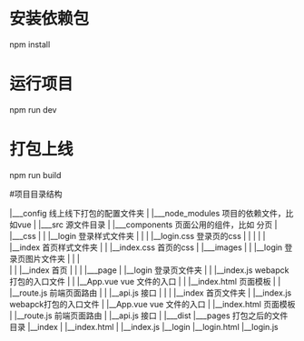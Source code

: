 # 安装依赖包
npm install

# 运行项目
npm run dev

# 打包上线
npm run build

#项目目录结构

|___config 线上线下打包的配置文件夹
|
|___node_modules  项目的依赖文件，比如vue
|
|___src 源文件目录
|   |___components  页面公用的组件，比如 分页
|   |___css
|   |   |__login 登录样式文件夹
|   |   |       |__login.css  登录页的css
|   |   | 
|   |   |__index 首页样式文件夹
|   |           |__index.css  首页的css
|   |___images
|   |   |__login 登录页图片文件夹
|   |   |       
|   |   |__index 首页
|   |
|   |___page
|       |__login 登录页文件夹
|       |       |__index.js         webapck打包的入口文件
|       |       |__App.vue vue      文件的入口
|       |       |__index.html       页面模板
|       |       |__route.js         前端页面路由
|       |       |__api.js           接口
|       |
|       |__index 首页文件夹
|               |__index.js         webapck打包的入口文件
|               |__App.vue vue      文件的入口
|               |__index.html       页面模板
|               |__route.js         前端页面路由
|               |__api.js           接口
|
|___dist
    |___pages 打包之后的文件目录
        |__index
        |       |__index.html
        |       |__index.js
        |__login
                |__login.html
                |__login.js


